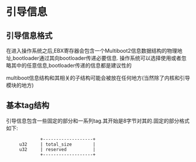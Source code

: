 # 引导信息
## 引导信息格式

在进入操作系统之后,EBX寄存器会包含一个Multiboot2信息数据结构的物理地址,bootloader通过其向bootloader传递必要信息.
操作系统可以选择使用或者忽略其中的任意信息,bootloader传递的信息都是建议性的

multiboot信息结构和其相关的子结构可能会被放在任何地方(当然除了内核和引导模块的地方)

## 基本tag结构
引导信息包含一些固定的部分和一系列tag.其开始是8字节对其的.固定的部分格式如下:
```
             +-------------------+
     u32     | total_size        |
     u32     | reserved          |
             +-------------------+
```
